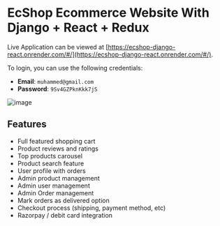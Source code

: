 # EcShop Ecommerce Website With Django + React + Redux

Live Application can be viewed at [https://ecshop-django-react.onrender.com/#/](https://ecshop-django-react.onrender.com/#/).

To login, you can use the following credentials:

- **Email**: `muhammed@gmail.com`
- **Password**: `9Sv4GZPknKkk7jS`

![image](https://github.com/MuhdHishamP/Ecshop-Django-React/assets/99111049/edfc2ff4-fba9-460b-b2d2-6441fa02593c)

## Features
- Full featured shopping cart
- Product reviews and ratings
- Top products carousel
- Product search feature
- User profile with orders
- Admin product management
- Admin user management
- Admin Order management
- Mark orders as delivered option
- Checkout process (shipping, payment method, etc)
- Razorpay / debit card integration





